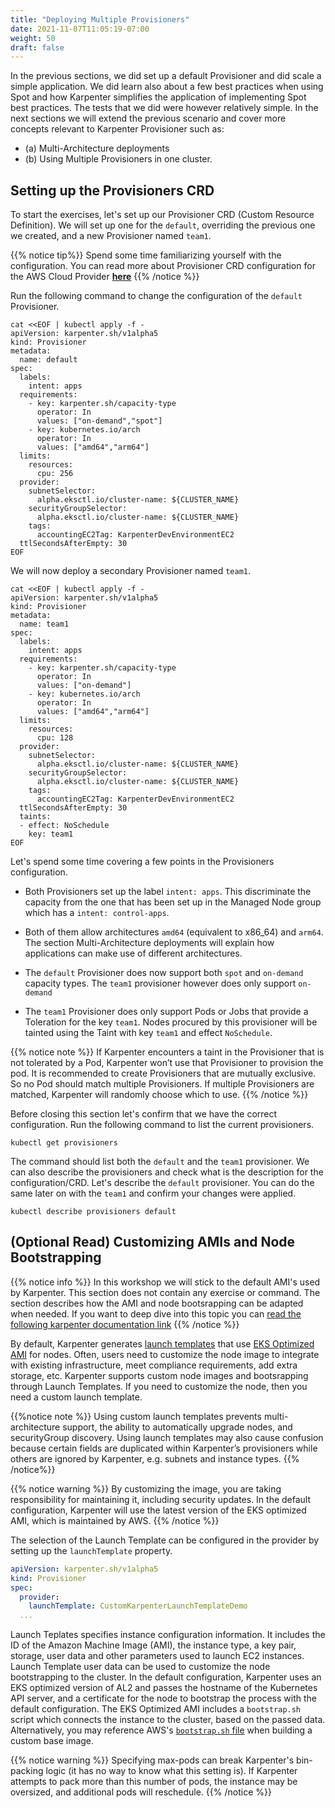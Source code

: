 ```yaml
---
title: "Deploying Multiple Provisioners"
date: 2021-11-07T11:05:19-07:00
weight: 50
draft: false
---
```


In the previous sections, we did set up a default Provisioner and did scale a simple application. We did learn also about a few best practices when using Spot and how Karpenter simplifies the application of implementing Spot best practices. The tests that we did were however relatively simple. In the next sections we will extend the previous scenario and cover more concepts relevant to Karpenter Provisioner such as: 

* \(a\) Multi-Architecture deployments 
* \(b\) Using Multiple Provisioners in one cluster.


## Setting up the Provisioners CRD

To start the exercises, let's set up our Provisioner CRD (Custom Resource Definition). We will set up one for the `default`, overriding the previous one we created, and a new Provisioner named `team1`.

{{% notice tip%}}
Spend some time familiarizing yourself with the configuration. You can read more about Provisioner CRD configuration for the AWS Cloud Provider **[here](https://karpenter.sh/docs/aws/)**
{{% /notice %}}

Run the following command to change the configuration of the `default` Provisioner.

```
cat <<EOF | kubectl apply -f -
apiVersion: karpenter.sh/v1alpha5
kind: Provisioner
metadata:
  name: default
spec:
  labels:
    intent: apps
  requirements:
    - key: karpenter.sh/capacity-type
      operator: In
      values: ["on-demand","spot"]
    - key: kubernetes.io/arch
      operator: In
      values: ["amd64","arm64"]
  limits:
    resources:
      cpu: 256
  provider:
    subnetSelector:
      alpha.eksctl.io/cluster-name: ${CLUSTER_NAME}
    securityGroupSelector:
      alpha.eksctl.io/cluster-name: ${CLUSTER_NAME}
    tags:
      accountingEC2Tag: KarpenterDevEnvironmentEC2
  ttlSecondsAfterEmpty: 30
EOF
```

We will now deploy a secondary Provisioner named `team1`.

```
cat <<EOF | kubectl apply -f -
apiVersion: karpenter.sh/v1alpha5
kind: Provisioner
metadata:
  name: team1
spec:
  labels:
    intent: apps
  requirements:
    - key: karpenter.sh/capacity-type
      operator: In
      values: ["on-demand"]
    - key: kubernetes.io/arch
      operator: In
      values: ["amd64","arm64"]
  limits:
    resources:
      cpu: 128
  provider:
    subnetSelector:
      alpha.eksctl.io/cluster-name: ${CLUSTER_NAME}
    securityGroupSelector:
      alpha.eksctl.io/cluster-name: ${CLUSTER_NAME}
    tags:
      accountingEC2Tag: KarpenterDevEnvironmentEC2
  ttlSecondsAfterEmpty: 30
  taints:
  - effect: NoSchedule
    key: team1
EOF
```

Let's spend some time covering a few points in the Provisioners configuration.

* Both Provisioners set up the label `intent: apps`. This discriminate the capacity from the one that has been set up in the Managed Node group which has a `intent: control-apps`.

* Both of them allow architectures `amd64` (equivalent to x86_64) and `arm64`. The section Multi-Architecture deployments will explain how applications can make use of different architectures.

* The `default` Provisioner does now support both `spot` and `on-demand` capacity types. The `team1` provisioner however does only support `on-demand`

* The `team1` Provisioner does only support Pods or Jobs that provide a Toleration for the key `team1`. Nodes procured by this provisioner will be tainted using the Taint with key `team1` and effect `NoSchedule`.

{{% notice note %}}
If Karpenter encounters a taint in the Provisioner that is not tolerated by a Pod, Karpenter won’t use that Provisioner to provision the pod. It is recommended to create Provisioners that are mutually exclusive. So no Pod should match multiple Provisioners. If multiple Provisioners are matched, Karpenter will randomly choose which to use.
{{% /notice %}}


Before closing this section let's confirm that we have the correct configuration. Run the following command to list the current provisioners.

```
kubectl get provisioners
```

The command should list both the `default` and the `team1` provisioner. We can also describe the provisioners and check what is the description for the configuration/CRD. Let's describe the `default` provisioner. You can do the same later on with the `team1` and confirm your changes were applied.

```
kubectl describe provisioners default
```

## (Optional Read) Customizing AMIs and Node Bootstrapping 

{{% notice info %}}
In this workshop we will stick to the default AMI's used by Karpenter. This section does not contain any exercise or command. The section describes how the AMI and node bootsrapping can be adapted when needed. If you want to deep dive into this topic you can [read the following karpenter documentation link](https://karpenter.sh/v0.6.5/aws/launch-templates/)
{{% /notice %}}

By default, Karpenter generates [launch templates](https://docs.aws.amazon.com/autoscaling/ec2/userguide/LaunchTemplates.html) that use [EKS Optimized AMI](https://docs.aws.amazon.com/eks/latest/userguide/eks-optimized-ami.html) for nodes. Often, users need to customize the node image to integrate with existing infrastructure, meet compliance requirements, add extra storage, etc. Karpenter supports custom node images and bootsrapping through Launch Templates. If you need to customize the node, then you need a custom launch template. 

{{%notice note %}}
Using custom launch templates prevents multi-architecture support, the ability to automatically upgrade nodes, and securityGroup discovery. Using launch templates may also cause confusion because certain fields are duplicated within Karpenter’s provisioners while others are ignored by Karpenter, e.g. subnets and instance types.
{{% /notice%}}

{{% notice warning %}}
By customizing the image, you are taking responsibility for maintaining it, including security updates. In the default configuration, Karpenter will use the latest version of the EKS optimized AMI, which is maintained by AWS. 
{{% /notice %}}



The selection of the Launch Template can be configured in the provider by setting up the `launchTemplate` property.

```yaml
apiVersion: karpenter.sh/v1alpha5
kind: Provisioner
spec:
  provider:
    launchTemplate: CustomKarpenterLaunchTemplateDemo
  ...
```

Launch Teplates specifies instance configuration information. It includes the ID of the Amazon Machine Image (AMI), the instance type, a key pair, storage, user data and other parameters used to launch EC2 instances. Launch Template user data can be used to customize the node bootstrapping to the cluster. In the default configuration, Karpenter uses an EKS optimized version of AL2 and passes the hostname of the Kubernetes API server, and a certificate for the node to bootstrap the process with the default configuration. The EKS Optimized AMI includes a `bootstrap.sh` script which connects the instance to the cluster, based on the passed data. Alternatively, you may reference AWS's [`bootstrap.sh`
file](https://github.com/awslabs/amazon-eks-ami/blob/master/files/bootstrap.sh)
when building a custom base image. 

{{% notice warning %}}
Specifying max-pods can break Karpenter's bin-packing logic (it has no way to know what this setting is). If Karpenter attempts to pack more than this number of pods, the instance may be oversized, and additional pods will reschedule.
{{% /notice %}}




